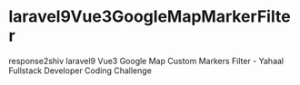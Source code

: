 # laravel9Vue3GoogleMapMarkerFilter
response2shiv laravel9 Vue3 Google Map Custom Markers Filter - Yahaal Fullstack Developer Coding Challenge
